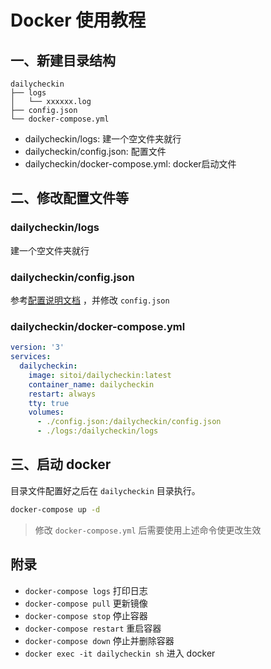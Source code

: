 # Docker 使用教程

## 一、新建目录结构

```text
dailycheckin
├── logs
│   └── xxxxxx.log
├── config.json
└── docker-compose.yml
```

- dailycheckin/logs: 建一个空文件夹就行
- dailycheckin/config.json: 配置文件
- dailycheckin/docker-compose.yml: docker启动文件

## 二、修改配置文件等

### dailycheckin/logs

建一个空文件夹就行

### dailycheckin/config.json

参考[配置说明文档](https://sitoi.github.io/dailycheckin/settings/) ，并修改 `config.json`

### dailycheckin/docker-compose.yml

```yaml
version: '3'
services:
  dailycheckin:
    image: sitoi/dailycheckin:latest
    container_name: dailycheckin
    restart: always
    tty: true
    volumes:
      - ./config.json:/dailycheckin/config.json
      - ./logs:/dailycheckin/logs
```

## 三、启动 docker

目录文件配置好之后在 `dailycheckin` 目录执行。

```bash
docker-compose up -d
```

> 修改 `docker-compose.yml` 后需要使用上述命令使更改生效

## 附录

- `docker-compose logs` 打印日志
- `docker-compose pull` 更新镜像
- `docker-compose stop` 停止容器
- `docker-compose restart` 重启容器
- `docker-compose down` 停止并删除容器
- `docker exec -it dailycheckin sh` 进入 docker